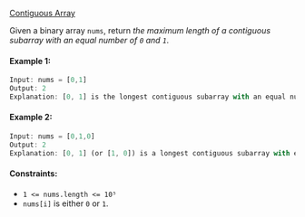 [Contiguous Array](https://leetcode.com/problems/contiguous-array/)

Given a binary array `nums`, return _the maximum length of a contiguous subarray with an equal number of `0` and `1`_.

#### Example 1:

```js
Input: nums = [0,1]
Output: 2
Explanation: [0, 1] is the longest contiguous subarray with an equal number of 0 and 1.
```

#### Example 2:

```js
Input: nums = [0,1,0]
Output: 2
Explanation: [0, 1] (or [1, 0]) is a longest contiguous subarray with equal number of 0 and 1.
```

#### Constraints:

- `1 <= nums.length <= 10⁵`
- `nums[i]` is either `0` or `1`.
